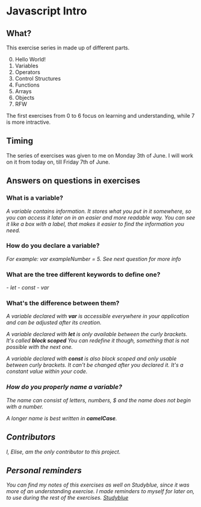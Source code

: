 # Javascript Intro

## What?
This exercise series in made up of different parts. 

0. Hello World!
1. Variables
2. Operators
3. Control Structures
4. Functions
5. Arrays
6. Objects
7. RFW

The first exercises from 0 to 6 focus on learning and understanding, while 7 is more intractive.

## Timing
The series of exercises was given to me on Monday 3th of June. I will work on it from today on, till Friday 7th of June.

## Answers on questions in exercises

### What is a variable?
<em>A variable contains information. It stores what you put in it somewhere, so you can access it later on in an easier and more readable way. You can see it like a box with a label, that makes it easier to find the information you need.</em>

### How do you declare a variable?
<em> For example: var exampleNumber = 5. See next question for more info</em>

### What are the tree different keywords to define one?
<em>
- let
- const
- var
</em>

### What's the difference between them?

<em>A variable declared with <strong>var</strong> is accessible everywhere in your application and can be adjusted after its creation.</em>

<em> A variable declared with <strong>let</strong> is only available between the curly brackets. It's called <strong>block scoped</strong> You can redefine it though, something that is not possible with the next one.

<em> A variable declared with <strong>const</strong> is also block scoped and only usable between curly brackets. It can't be changed after you declared it. It's a constant value within your code.

### How do you properly name a variable?

The name can consist of letters, numbers, $ and the name does not begin with a number.

A longer name is best written in <strong>camelCase</strong>.

## Contributors
I, Elise, am the only contributor to this project.

## Personal reminders
You can find my notes of this exercises as well on Studyblue, since it was more of an understanding exercise. I made reminders to myself for later on, to use during the rest of the exercises.
[Studyblue](https://s.tudy.it/wfbnj)